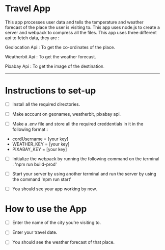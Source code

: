 # Travel App

This app processes user data and tells the temperature and weather forecast of the place the user is visiting to. This app uses node.js to create a server and webpack to compress all the files. This app uses three different api to fetch data, they are :

Geolocation Api : To get the co-ordinates of the place.

Weatherbit Api : To get the weather forecast.

Pixabay Api : To get the image of the destination.
- - - -

# Instructions to set-up

- [ ] Install all the required directories.

- [ ] Make account on geonames, weatherbit, pixabay api.

- [ ] Make a .env file and store all the required creddentials in it in the following format : 
 - cordUsername = [your key]
 - WEATHER_KEY = [your key]
 - PIXABAY_KEY = [your key]

- [ ] Initialize the webpack by running the following command on the terminal : 'npm run build-prod'

- [ ] Start your server by using another terminal and run the server by using the command 'npm run start'

- [ ] You should see your app working by now.

# How to use the App

- [ ] Enter the name of the city you're visiting to.

- [ ] Enter your travel date.

- [ ] You should see the weather forecast of that place.
